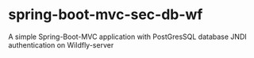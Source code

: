 # spring-boot-mvc-sec-db-wf
A simple Spring-Boot-MVC application with PostGresSQL database JNDI authentication on Wildfly-server
